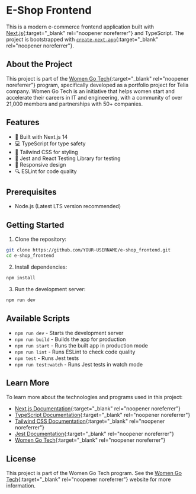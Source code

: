 # E-Shop Frontend

This is a modern e-commerce frontend application built with [Next.js](https://nextjs.org/){:target="_blank" rel="noopener noreferrer"} and TypeScript. The project is bootstrapped with [`create-next-app`](https://github.com/vercel/next.js/tree/canary/packages/create-next-app){:target="_blank" rel="noopener noreferrer"}.

## About the Project

This project is part of the [Women Go Tech](https://www.womengotech.com){:target="_blank" rel="noopener noreferrer"} program, specifically developed as a portfolio project for Telia company. Women Go Tech is an initiative that helps women start and accelerate their careers in IT and engineering, with a community of over 21,000 members and partnerships with 50+ companies.

## Features

- 🚀 Built with Next.js 14
- 💻 TypeScript for type safety
- 🎨 Tailwind CSS for styling
- 🧪 Jest and React Testing Library for testing
- 📱 Responsive design
- 🔍 ESLint for code quality

## Prerequisites

- Node.js (Latest LTS version recommended)

## Getting Started

1. Clone the repository:
```bash
git clone https://github.com/YOUR-USERNAME/e-shop_frontend.git
cd e-shop_frontend
```

2. Install dependencies:
```bash
npm install
```

3. Run the development server:
```bash
npm run dev
```

## Available Scripts

- `npm run dev` - Starts the development server
- `npm run build` - Builds the app for production
- `npm run start` - Runs the built app in production mode
- `npm run lint` - Runs ESLint to check code quality
- `npm test` - Runs Jest tests
- `npm run test:watch` - Runs Jest tests in watch mode


## Learn More

To learn more about the technologies and programs used in this project:

- [Next.js Documentation](https://nextjs.org/docs){:target="_blank" rel="noopener noreferrer"}
- [TypeScript Documentation](https://www.typescriptlang.org/docs/){:target="_blank" rel="noopener noreferrer"}
- [Tailwind CSS Documentation](https://tailwindcss.com/docs){:target="_blank" rel="noopener noreferrer"}
- [Jest Documentation](https://jestjs.io/docs/getting-started){:target="_blank" rel="noopener noreferrer"}
- [Women Go Tech](https://www.womengotech.com){:target="_blank" rel="noopener noreferrer"}


## License

This project is part of the Women Go Tech program. See the [Women Go Tech](https://www.womengotech.com){:target="_blank" rel="noopener noreferrer"} website for more information.

